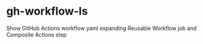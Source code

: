 # gh-workflow-ls
Show GitHub Actions workflow yaml expanding Reusable Workflow job and Composite Actions step
